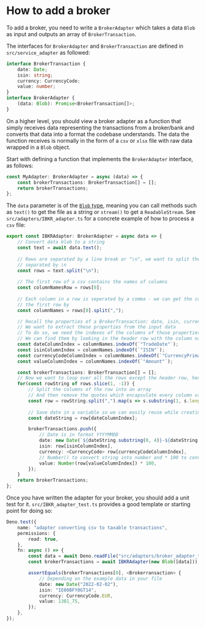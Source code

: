 # How to add a broker

To add a broker, you need to write a `BrokerAdapter` which takes a data `Blob` as input and outputs an array of `BrokerTransaction`. 

The interfaces for `BrokerAdapter` and `BrokerTransaction` are defined in `src/service_adapter` as followed:

```ts
interface BrokerTransaction {
    date: Date;
    isin: string;
    currency: CurrencyCode;
    value: number;
}
interface BrokerAdapter {
    (data: Blob): Promise<BrokerTransaction[]>;
}
```

On a higher level, you should view a broker adapter as a function that simply receives data representing the transactions from a broker/bank and converts that data into a format the codebase understands. The data the function receives is normally in the form of a `csv` or `xlsx` file with raw data wrapped in a `Blob` object.

Start with defining a function that implements the `BrokerAdapter` interface, as follows:

```ts
const MyAdapter: BrokerAdapter = async (data) => {
    const brokerTransactions: BrokerTransaction[] = [];
    return brokerTransactions;
};
```

The `data` parameter is of the [`Blob` type](https://developer.mozilla.org/en-US/docs/Web/API/Blob), meaning you can call methods such as `text()` to get the file as a string or `stream()` to get a `ReadableStream`. See `src/adapters/IBKR_adapter.ts` for a concrete example of how to process a `csv` file:

```ts
export const IBKRAdapter: BrokerAdapter = async data => {
    // Convert data blob to a string
    const text = await data.text();
    
    // Rows are separated by a line break or "\n", we want to split the string up into the rows
    // separated by \n
    const rows = text.split("\n");
    
    // The first row of a csv contains the names of columns
    const columnNamesRow = rows[0];
    
    // Each column in a row is seperated by a comma - we can get the column names by splitting
    // the first row by 
    const columnNames = rows[0].split(",");

    // Recall the properties of a BrokerTransaction: date, isin, currency and value
    // We want to extract these properties from the input data
    // To do so, we need the indexes of the columns of those properties
    // We can find them by looking in the header row with the column names
    const dateColumnIndex = columnNames.indexOf(`"TradeDate"`);
    const isinColumnIndex = columnNames.indexOf(`"ISIN"`);
    const currencyCodeColumnIndex = columnNames.indexOf(`"CurrencyPrimary"`);
    const valueColumnIndex = columnNames.indexOf(`"Amount"`);

    const brokerTransactions: BrokerTransaction[] = [];
    // Now we want to loop over all the rows except the header row, hence the slice(1, -1)
    for(const rowString of rows.slice(1, -1)) {
        // Split the columns of the row into an array
        // And then remove the quotes which encapsulate every column value
        const row = rowString.split(",").map(s => s.substring(1, s.length - 1));
        
        // Save date in a variable so we can easily reuse while creating a Date object
        const dateString = row[dateColumnIndex];

        brokerTransactions.push({
            // Date is in format YYYYMMDD
            date: new Date(`${dateString.substring(0, 4)}-${dateString.substring(4, 6)}-${dateString.substring(6, 8)}`),
            isin: row[isinColumnIndex],
            currency: <CurrencyCode> row[currencyCodeColumnIndex],
            // Number() to convert string into number and * 100 to convert into integer
            value: Number(row[valueColumnIndex]) * 100,
        });
    }
    return brokerTransactions;
};
```

Once you have written the adapter for your broker, you should add a unit test for it. `src/IBKR_adapter_test.ts` provides a good template or starting point for doing so:

```ts
Deno.test({
    name: "adapter converting csv to taxable transactions",
    permissions: {
        read: true,
    },
    fn: async () => {
        const data = await Deno.readFile("src/adapters/broker_adapter_test.csv");
        const brokerTransactions = await IBKRAdapter(new Blob([data]));

        assertEquals(brokerTransactions[0], <Brokerransaction> {
            // Depending on the example data in your file
            date: new Date("2022-02-02"),
            isin: "IE00BFY0GT14",
            currency: CurrencyCode.EUR,
            value: 1381_75,
        });
    },
});
```
